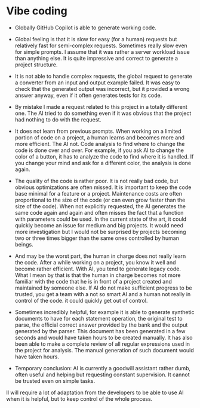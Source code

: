 # Vibe coding

* Globally GitHub Copilot is able to generate working code.

* Global feeling is that it is slow for easy (for a human) requests but relatively fast for semi-complex requests. Sometimes really slow even for simple prompts. I assume that it was rather a server workload issue than anything else. It is quite impressive and correct to generate a project structure.

* It is not able to handle complex requests, the global request to generate a converter from an input and output example failed. It was easy to check that the generated output was incorrect, but it provided a wrong answer anyway, even if it often generates tests for its code.

* By mistake I made a request related to this project in a totally different one. The AI tried to do something even if it was obvious that the project had nothing to do with the request.

* It does not learn from previous prompts. When working on a limited portion of code on a project, a human learns and becomes more and more efficient. The AI not. Code analysis to find where to change the code is done over and over. For example, if you ask AI to change the color of a button, it has to analyze the code to find where it is handled. If you change your mind and ask for a different color, the analysis is done again. 

* The quality of the code is rather poor. It is not really bad code, but obvious optimizations are often missed. It is important to keep the code base minimal for a feature or a project. Maintenance costs are often proportional to the size of the code (or can even grow faster than the size of the code). When not explicitly requested, the AI generates the same code again and again and often misses the fact that a function with parameters could be used. In the current state of the art, it could quickly become an issue for medium and big projects. It would need more investigation but I would not be surprised by projects becoming two or three times bigger than the same ones controlled by human beings.

* And may be the worst part, the human in charge does not really learn the code. After a while working on a project, you know it well and become rather efficient. With AI, you tend to generate legacy code. What I mean by that is that the human in charge becomes not more familiar with the code that he is in front of a project created and maintained by someone else. If AI do not make sufficient progress to be trusted, you get a team with a not so smart AI and a human not really in control of the code. it could quickly get out of control.

* Sometimes incredibly helpful, for example it is able to generate synthetic documents to have for each statement operation, the original test to parse, the official correct answer provided by the bank and the output generated by the parser. This document has been generated in a few seconds and would have taken hours to be created manually. It has also been able to make a complete review of all regular expressions used in the project for analysis. The manual generation of such document would have taken hours.

* Temporary conclusion: AI is currently a goodwill assistant rather dumb, often useful and helping but requesting constant supervision. It cannot be trusted even on simple tasks.

Il will require a lot of adaptation from the developers to be able to use AI when it is helpful, but to keep control of the whole process. 